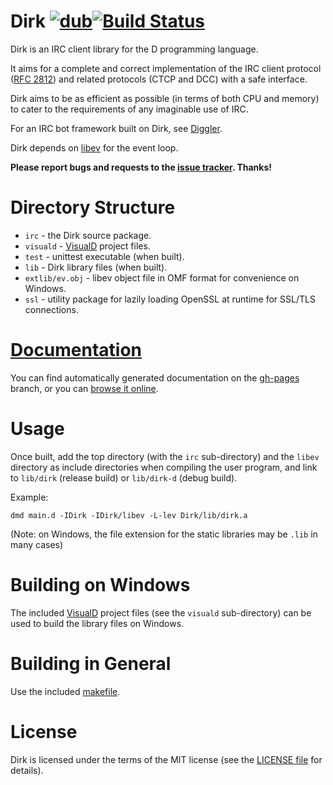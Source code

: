 Dirk [![dub](https://img.shields.io/dub/v/dirk.svg)](http://code.dlang.org/packages/dirk)[![Build Status](https://img.shields.io/travis/JakobOvrum/Dirk.svg)](https://travis-ci.org/JakobOvrum/Dirk)
============================================
Dirk is an IRC client library for the D programming language.

It aims for a complete and correct implementation of the
IRC client protocol ([RFC 2812](https://tools.ietf.org/html/rfc2812))
and related protocols (CTCP and DCC) with a safe interface.

Dirk aims to be as efficient as possible (in terms of both CPU and memory) to cater to the requirements
of any imaginable use of IRC.

For an IRC bot framework built on Dirk, see [Diggler](https://github.com/JakobOvrum/Diggler).

Dirk depends on [libev](http://software.schmorp.de/pkg/libev.html) for the
event loop.

**Please report bugs and requests to the [issue tracker](https://github.com/JakobOvrum/Dirk/issues). Thanks!**

Directory Structure
============================================

 * `irc` - the Dirk source package.
 * `visuald` - [VisualD](http://www.dsource.org/projects/visuald) project files.
 * `test` - unittest executable (when built).
 * `lib` - Dirk library files (when built).
 * `extlib/ev.obj` - libev object file in OMF format for convenience on Windows.
 * `ssl` - utility package for lazily loading OpenSSL at runtime for SSL/TLS connections.

[Documentation](http://jakobovrum.github.com/Dirk/)
============================================
You can find automatically generated documentation on the [gh-pages](https://github.com/JakobOvrum/Dirk/tree/gh-pages) branch, or you can [browse it online](http://jakobovrum.github.com/Dirk/).

Usage
============================================
Once built, add the top directory (with the `irc` sub-directory) and the `libev` directory
as include directories when compiling the user program, and
link to `lib/dirk` (release build) or `lib/dirk-d` (debug build).

Example:

    dmd main.d -IDirk -IDirk/libev -L-lev Dirk/lib/dirk.a

(Note: on Windows, the file extension for the static libraries may be `.lib` in many cases)

Building on Windows
============================================
The included [VisualD](http://www.dsource.org/projects/visuald) project files (see the `visuald` sub-directory)
can be used to build the library files on Windows.

Building in General
============================================
Use the included [makefile](http://github.com/JakobOvrum/Dirk/blob/master/Makefile).

License
============================================
Dirk is licensed under the terms of the MIT license (see the [LICENSE file](http://github.com/JakobOvrum/Dirk/blob/master/LICENSE) for details).
